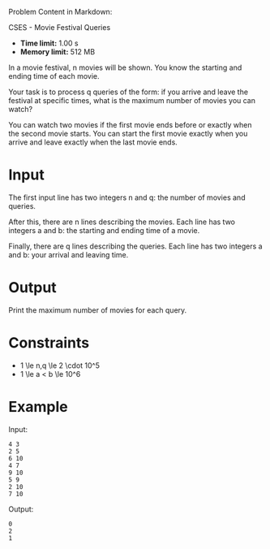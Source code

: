 Problem Content in Markdown:


CSES \- Movie Festival Queries




* **Time limit:** 1\.00 s
* **Memory limit:** 512 MB




In a movie festival, n movies will be shown. You know the starting and ending time of each movie.


Your task is to process q queries of the form: if you arrive and leave the festival at specific times, what is the maximum number of movies you can watch?


You can watch two movies if the first movie ends before or exactly when the second movie starts. You can start the first movie exactly when you arrive and leave exactly when the last movie ends.


Input
=====


The first input line has two integers n and q: the number of movies and queries.


After this, there are n lines describing the movies. Each line has two integers a and b: the starting and ending time of a movie.


Finally, there are q lines describing the queries. Each line has two integers a and b: your arrival and leaving time.


Output
======


Print the maximum number of movies for each query.


Constraints
===========


* 1 \\le n,q \\le 2 \\cdot 10^5
* 1 \\le a \< b \\le 10^6


Example
=======


Input:



```
4 3
2 5
6 10
4 7
9 10
5 9
2 10
7 10

```

Output:



```
0
2
1

```
 
